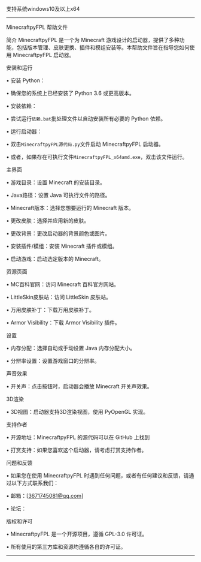 支持系统windows10及以上x64


---



MinecraftpyFPL 帮助文件


简介
MinecraftpyFPL 是一个为 Minecraft 游戏设计的启动器，提供了多种功能，包括版本管理、皮肤更换、插件和模组安装等。本帮助文件旨在指导您如何使用 MinecraftpyFPL 启动器。


安装和运行

• 安装 Python：

• 确保您的系统上已经安装了 Python 3.6 或更高版本。


• 安装依赖：

• 尝试运行`依赖.bat`批处理文件以自动安装所有必要的 Python 依赖。


• 运行启动器：

• 双击`MinecraftpyFPL源代码.py`文件启动 MinecraftpyFPL 启动器。

• 或者，如果存在可执行文件`MinecraftpyFPL_x64amd.exe`，双击该文件运行。


主界面

• 游戏目录：设置 Minecraft 的安装目录。

• Java路径：设置 Java 可执行文件的路径。

• Minecraft版本：选择您想要运行的 Minecraft 版本。

• 更改皮肤：选择并应用新的皮肤。

• 更改背景：更改启动器的背景颜色或图片。

• 安装插件/模组：安装 Minecraft 插件或模组。

• 启动游戏：启动选定版本的 Minecraft。


资源页面

• MC百科官网：访问 Minecraft 百科官方网站。

• LittleSkin皮肤站：访问 LittleSkin 皮肤站。

• 万用皮肤补丁：下载万用皮肤补丁。

• Armor Visibility：下载 Armor Visibility 插件。


设置

• 内存分配：选择自动或手动设置 Java 内存分配大小。

• 分辨率设置：设置游戏窗口的分辨率。


声音效果

• 开关声：点击按钮时，启动器会播放 Minecraft 开关声效果。


3D渲染

• 3D视图：启动器支持3D渲染视图，使用 PyOpenGL 实现。


支持作者

• 开源地址：MinecraftpyFPL 的源代码可以在 GitHub 上找到

• 打赏支持：如果您喜欢这个启动器，请考虑打赏支持作者。


问题和反馈

• 如果您在使用 MinecraftpyFPL 时遇到任何问题，或者有任何建议和反馈，请通过以下方式联系我们：

• 邮箱：[3671745081@qq.com]

• 论坛：


版权和许可

• MinecraftpyFPL 是一个开源项目，遵循 GPL-3.0 许可证。

• 所有使用的第三方库和资源均遵循各自的许可证。


---
